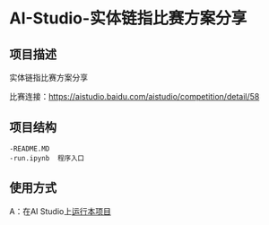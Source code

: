 # AI-Studio-实体链指比赛方案分享

## 项目描述
实体链指比赛方案分享  

比赛连接：https://aistudio.baidu.com/aistudio/competition/detail/58

## 项目结构
```
-README.MD
-run.ipynb  程序入口
```
## 使用方式
A：在AI Studio上[运行本项目](https://aistudio.baidu.com/aistudio/usercenter)
